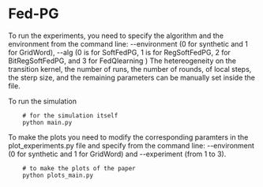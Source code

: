 # Fed-PG
To run the experiments, you need to specify the algorithm and the environment from the command line:
 --environment (0 for synthetic and 1 for GridWord), --alg (0 is for SoftFedPG, 1 is for RegSoftFedPG, 2 for BitRegSoftFedPG, and 3 for FedQlearning )
 The hetereogeneity on the transition kernel, the number of runs, the number of rounds, of local steps, the sterp size, and the remaining parameters can be manually set inside the file. 

To run the simulation
```
	# for the simulation itself
	python main.py 
```
To make the plots you need to modify the corresponding paramters in the plot_experiments.py file
and specify from the command line: --environment (0 for synthetic and 1 for GridWord) and --experiment (from 1 to 3).

```
	# to make the plots of the paper
	python plots_main.py 
```


